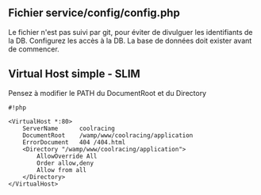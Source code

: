 ## Fichier service/config/config.php
Le fichier n'est pas suivi par git, pour éviter de divulguer les identifiants de la DB.
Configurez les accès à la DB. La base de données doit exister avant de commencer.

## Virtual Host simple - SLIM

Pensez à modifier le PATH du DocumentRoot et du Directory


```
#!php

<VirtualHost *:80>
    ServerName      coolracing
	DocumentRoot 	/wamp/www/coolracing/application
	ErrorDocument 	404 /404.html
	<Directory "/wamp/www/coolracing/application">
		AllowOverride All
		Order allow,deny
		Allow from all
	</Directory>
</VirtualHost>
```
